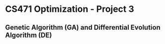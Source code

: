 # CS471 Optimization - Project 3

## Genetic Algorithm (GA) and Differential Evolution Algorithm (DE)